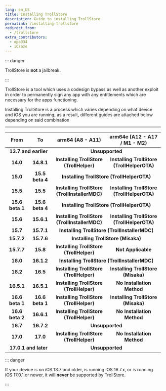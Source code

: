 ```yaml
---
lang: en_US
title: Installing TrollStore
description: Guide to installing TrollStore
permalink: /installing-trollstore
redirect_from:
  - /trollstore
extra_contributors:
  - opa334
  - iCraze
---
```


::: danger

TrollStore is **not** a jailbreak.

:::

TrollStore is a tool which uses a codesign bypass as well as another exploit in order to permanently sign any app with any entitlements which are necessary for the apps functioning.

Installing TrollStore is a process which varies depending on what device and iOS you are running, as a result, different guides are attached below depending on said combination

---

<table>
  <colgroup>
    <col span="1" style="width: 15%;">
    <col span="1" style="width: 15%;">
    <col span="1" style="width: 35%;">
    <col span="1" style="width: 35%;">
  </colgroup>
  <thead>
    <tr>
      <th style="text-align: center; font-weight: bold;">From</th>
      <th style="text-align: center; font-weight: bold;">To</th>
      <th style="text-align: center; font-weight: bold;">arm64 (A8 - A11)</th>
      <th style="text-align: center; font-weight: bold;">arm64e (A12 - A17 / M1 - M2)</th>
    </tr>
  </thead>
  <tbody>
    <tr>
      <td style="text-align: center; font-weight: bold;" colspan="2">13.7 and earlier</td>
      <td style="text-align: center; font-weight: bold;" colspan="2">Unsupported</td>
    </tr>
    <tr>
      <td style="text-align: center; font-weight: bold;">14.0</td>
      <td style="text-align: center; font-weight: bold;">14.8.1</td>
      <td style="text-align: center; font-weight: bold;"><router-link to="/installing-trollhelper">Installing TrollStore (TrollHelper)</router-link></td>
      <td style="text-align: center; font-weight: bold;"><router-link to="/installing-trollhelperota">Installing TrollStore (TrollHelperOTA)</router-link></td>
    </tr>
    <tr>
      <td style="text-align: center; font-weight: bold;">15.0</td>
      <td style="text-align: center; font-weight: bold;">15.5 beta 4</td>
      <td style="text-align: center; font-weight: bold;" colspan="2"><router-link to="/installing-trollhelperota">Installing TrollStore (TrollHelperOTA)</router-link></td>
    </tr>
    <tr>
      <td style="text-align: center; font-weight: bold;">15.5</td>
      <td style="text-align: center; font-weight: bold;">15.5</td>
      <td style="text-align: center; font-weight: bold;"><router-link to="/installing-trollhelper-mdc">Installing TrollStore (TrollInstallerMDC)</router-link></td>
      <td style="text-align: center; font-weight: bold;"><router-link to="/installing-trollhelperota">Installing TrollStore (TrollHelperOTA)</router-link></td>
    </tr>
    <tr>
      <td style="text-align: center; font-weight: bold;">15.6 beta 1</td>
      <td style="text-align: center; font-weight: bold;">15.6 beta 4</td>
      <td style="text-align: center; font-weight: bold;" colspan="2"><router-link to="/installing-trollhelperota">Installing TrollStore (TrollHelperOTA)</router-link></td>
    </tr>
    <tr>
      <td style="text-align: center; font-weight: bold;">15.6</td>
      <td style="text-align: center; font-weight: bold;">15.6.1</td>
      <td style="text-align: center; font-weight: bold;"><router-link to="/installing-trollhelper-mdc">Installing TrollStore (TrollInstallerMDC)</router-link></td>
      <td style="text-align: center; font-weight: bold;"><router-link to="/installing-trollhelperota">Installing TrollStore (TrollHelperOTA)</router-link></td>
    </tr>
    <tr>
      <td style="text-align: center; font-weight: bold;">15.7</td>
      <td style="text-align: center; font-weight: bold;">15.7.1</td>
      <td style="text-align: center; font-weight: bold;" colspan="2"><router-link to="/installing-trollhelper-mdc">Installing TrollStore (TrollInstallerMDC)</router-link></td>
    </tr>
    <tr>
      <td style="text-align: center; font-weight: bold;">15.7.2</td>
      <td style="text-align: center; font-weight: bold;">15.7.6</td>
      <td style="text-align: center; font-weight: bold;" colspan="2"><router-link to="/installing-trollhelper-misaka">Installing TrollStore (Misaka)</router-link></td>
    </tr>
    <tr>
      <td style="text-align: center; font-weight: bold;">15.7.7</td>
      <td style="text-align: center; font-weight: bold;">15.8</td>
      <td style="text-align: center; font-weight: bold;"><router-link to="/installing-trollhelper">Installing TrollStore (TrollHelper)</router-link></td>
      <td style="text-align: center; font-weight: bold;">Not Applicable</td>
    </tr>
    <tr>
      <td style="text-align: center; font-weight: bold;">16.0</td>
      <td style="text-align: center; font-weight: bold;">16.1.2</td>
      <td style="text-align: center; font-weight: bold;" colspan="2"><router-link to="/installing-trollhelper-mdc">Installing TrollStore (TrollInstallerMDC)</router-link></td>
    </tr>
    <tr>
      <td style="text-align: center; font-weight: bold;">16.2</td>
      <td style="text-align: center; font-weight: bold;">16.5</td>
      <td style="text-align: center; font-weight: bold;"><router-link to="/installing-trollhelper">Installing TrollStore (TrollHelper)</router-link></td>
      <td style="text-align: center; font-weight: bold;"><router-link to="/installing-trollhelper-misaka">Installing TrollStore (Misaka)</router-link></td>
    </tr>
    <tr>
      <td style="text-align: center; font-weight: bold;">16.5.1</td>
      <td style="text-align: center; font-weight: bold;">16.5.1</td>
      <td style="text-align: center; font-weight: bold;"><router-link to="/installing-trollhelper">Installing TrollStore (TrollHelper)</router-link></td>
      <td style="text-align: center; font-weight: bold;">No Installation Method</td>
    </tr>
    <tr>
      <td style="text-align: center; font-weight: bold;">16.6 beta 1</td>
      <td style="text-align: center; font-weight: bold;">16.6 beta 1</td>
      <td style="text-align: center; font-weight: bold;"><router-link to="/installing-trollhelper">Installing TrollStore (TrollHelper)</router-link></td>
      <td style="text-align: center; font-weight: bold;"><router-link to="/installing-trollhelper-misaka">Installing TrollStore (Misaka)</router-link></td>
    </tr>
    <tr>
      <td style="text-align: center; font-weight: bold;">16.6 beta 2</td>
      <td style="text-align: center; font-weight: bold;">16.6.1</td>
      <td style="text-align: center; font-weight: bold;"><router-link to="/installing-trollhelper">Installing TrollStore (TrollHelper)</router-link></td>
      <td style="text-align: center; font-weight: bold;">No Installation Method</td>
    </tr>
    <tr>
      <td style="text-align: center; font-weight: bold;">16.7</td>
      <td style="text-align: center; font-weight: bold;">16.7.2</td>
      <td style="text-align: center; font-weight: bold;" colspan="2">Unsupported</td>
    </tr>
    <tr>
      <td style="text-align: center; font-weight: bold;">17.0</td>
      <td style="text-align: center; font-weight: bold;">17.0</td>
      <td style="text-align: center; font-weight: bold;"><router-link to="/installing-trollhelper">Installing TrollStore (TrollHelper)</router-link></td>
      <td style="text-align: center; font-weight: bold;">No Installation Method</td>
    </tr>
    <tr>
      <td style="text-align: center; font-weight: bold;" colspan="2">17.0.1 and later</td>
      <td style="text-align: center; font-weight: bold;" colspan="2">Unsupported</td>
    </tr>
  </tbody>
</table>

::: danger

If your device is on iOS 13.7 and older, is running iOS 16.7.x, or is running iOS 17.0.1 or newer, it will **never** be supported by TrollStore.

:::
